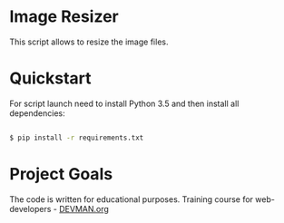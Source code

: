 # Image Resizer

This script allows to resize the image files.

# Quickstart

For script launch need to install Python 3.5 and then install all dependencies:

```bash

$ pip install -r requirements.txt

```

# Project Goals

The code is written for educational purposes. Training course for web-developers - [DEVMAN.org](https://devman.org)
